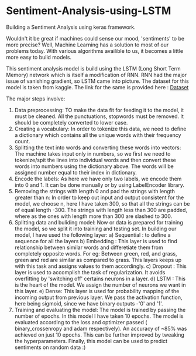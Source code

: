 # Sentiment-Analysis-using-LSTM
Building a Sentiment Analysis using keras framework.

Wouldn't it be great if machines could sense our mood, 'sentiments' to be more precise?
Well, Machine Learning has a solution to most of our problems today. With various algorithms availible to us, it becomes a little more easy to build models.

This sentiment analysis model is build using the LSTM (Long Short Term Memory) network which is itself a modification of RNN. RNN had the major issue of vanishing gradient, so LSTM came into picture. The dataset for this model is taken from kaggle. The link for the same is provided here : [Dataset](https://www.kaggle.com/ashukr/sentiment-analysis-using-lstm/data)

The major steps involve:
1. Data preprocessing: TO make the data fit for feeding it to the model, it must be cleaned. All the punctuations, stopwords must be removed. It should be completely converted to lower case.
2. Creating a vocabulary: In order to tokenize this data, we need to define a dictionary which contains all the unique words with their frequency count. 
3. Splitting the text into words and converting these words into vectors: The machine takes input only in numbers, so we first we need to tokenize/spit the lines into individual words and then convert these words into numbers using the dictionary above. The words will be assigned number equal to their index in dictionary.
4. Encode the labels: As here we have only two labels, we encode them into 0 and 1. It can be done manually or by using LabelEncoder library.
5. Removing the strings with length 0 and pad the strings with length greater than n: In order to keep out input and output consistent for the model, we choose n, here I have taken 300, so that all the strings can be of equal length -300. The strings with length less than 300 are padded, where as the ones with length more than 300 are slashed to 300.
6. Splitting data and buliding model: Now or data is prepared for training the model, so we split it into training and testing set. In building our model, I have used the following layer:
      a) Sequential : to define a sequence for all the layers
      b) Embedding : This layer is used to find relationship between similar words and differetiate them from completely opposite words. For eg: Between green, red, and grass,                      green and red are similar as compared to grass. This layers keeps up with this task and assigns values to them accordingly.
      c) Dropout : This layer is used to accomplish the task of regularization. It avoids overfitting by 'switching off' certains neurons in a layer.
      d) LSTM : This is the heart of the model. We assign the number of neurons we want in this layer.
      e) Dense: This layer is used for probability mapping of the incoming output from previous layer. We pass the activation function, here being sigmoid, since we have binary                 outputs -'0' and '1'.
7. Training and evaluating the model: The model is trained by passing the number of epochs. In this model I have taken 10 epochs. The model is evaluated according to the loss and optimizer passed ( binary_crossenropy and adam respectively). An accuracy of ~85% was achieved on just 10 epochs. This can be further improved by tweaking the hyperparameters.
Finally, this model can be used to predict sentiments on random data :)
